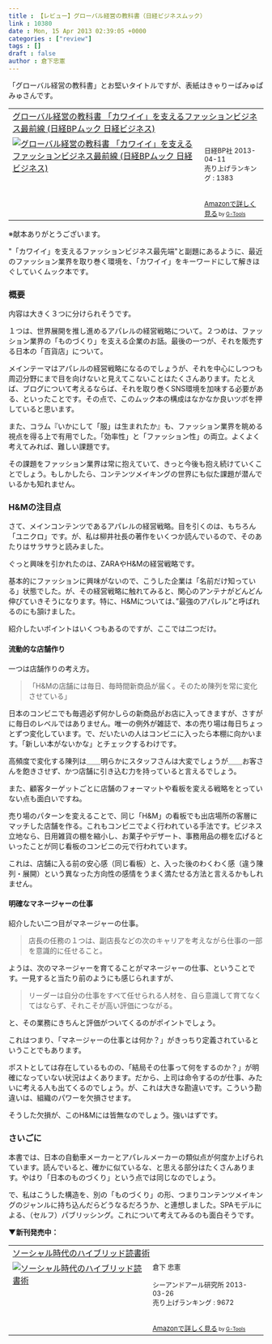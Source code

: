 ```yaml
---
title : 【レビュー】グローバル経営の教科書（日経ビジネスムック）
link : 10380
date : Mon, 15 Apr 2013 02:39:05 +0000
categories : ["review"]
tags : []
draft : false
author : 倉下忠憲
---
```


「グローバル経営の教科書」とお堅いタイトルですが、表紙はきゃりーぱみゅぱみゅさんです。

<table  border="0" cellpadding="5"><tr><td colspan="2"><a href="http://www.amazon.co.jp/%E3%82%B0%E3%83%AD%E3%83%BC%E3%83%90%E3%83%AB%E7%B5%8C%E5%96%B6%E3%81%AE%E6%95%99%E7%A7%91%E6%9B%B8-%E3%80%8C%E3%82%AB%E3%83%AF%E3%82%A4%E3%82%A4%E3%80%8D%E3%82%92%E6%94%AF%E3%81%88%E3%82%8B%E3%83%95%E3%82%A1%E3%83%83%E3%82%B7%E3%83%A7%E3%83%B3%E3%83%93%E3%82%B8%E3%83%8D%E3%82%B9%E6%9C%80%E5%89%8D%E7%B7%9A-%E6%97%A5%E7%B5%8CBP%E3%83%A0%E3%83%83%E3%82%AF-%E6%97%A5%E7%B5%8C%E3%83%93%E3%82%B8%E3%83%8D%E3%82%B9/dp/4822274152%3FSubscriptionId%3D15SMZCTB9V8NGR2TW082%26tag%3Drashita1000-22%26linkCode%3Dxm2%26camp%3D2025%26creative%3D165953%26creativeASIN%3D4822274152" target="_blank">グローバル経営の教科書  「カワイイ」を支えるファッションビジネス最前線 (日経BPムック 日経ビジネス)</a><img src="http://www.assoc-amazon.jp/e/ir?t=rashita1000-22&l=ur2&o=9" width="1" height="1" style="border: none;" alt="" /></td></tr><tr><td valign="top"><a href="http://www.amazon.co.jp/%E3%82%B0%E3%83%AD%E3%83%BC%E3%83%90%E3%83%AB%E7%B5%8C%E5%96%B6%E3%81%AE%E6%95%99%E7%A7%91%E6%9B%B8-%E3%80%8C%E3%82%AB%E3%83%AF%E3%82%A4%E3%82%A4%E3%80%8D%E3%82%92%E6%94%AF%E3%81%88%E3%82%8B%E3%83%95%E3%82%A1%E3%83%83%E3%82%B7%E3%83%A7%E3%83%B3%E3%83%93%E3%82%B8%E3%83%8D%E3%82%B9%E6%9C%80%E5%89%8D%E7%B7%9A-%E6%97%A5%E7%B5%8CBP%E3%83%A0%E3%83%83%E3%82%AF-%E6%97%A5%E7%B5%8C%E3%83%93%E3%82%B8%E3%83%8D%E3%82%B9/dp/4822274152%3FSubscriptionId%3D15SMZCTB9V8NGR2TW082%26tag%3Drashita1000-22%26linkCode%3Dxm2%26camp%3D2025%26creative%3D165953%26creativeASIN%3D4822274152" target="_blank"><img src="http://ecx.images-amazon.com/images/I/51HBUyKElhL._SL160_.jpg" border="0" alt="グローバル経営の教科書  「カワイイ」を支えるファッションビジネス最前線 (日経BPムック 日経ビジネス)" /></a></td><td valign="top"><font size="-1"><br />日経BP社  2013-04-11<br />売り上げランキング : 1383<br /><br /><br /><a href="http://www.amazon.co.jp/%E3%82%B0%E3%83%AD%E3%83%BC%E3%83%90%E3%83%AB%E7%B5%8C%E5%96%B6%E3%81%AE%E6%95%99%E7%A7%91%E6%9B%B8-%E3%80%8C%E3%82%AB%E3%83%AF%E3%82%A4%E3%82%A4%E3%80%8D%E3%82%92%E6%94%AF%E3%81%88%E3%82%8B%E3%83%95%E3%82%A1%E3%83%83%E3%82%B7%E3%83%A7%E3%83%B3%E3%83%93%E3%82%B8%E3%83%8D%E3%82%B9%E6%9C%80%E5%89%8D%E7%B7%9A-%E6%97%A5%E7%B5%8CBP%E3%83%A0%E3%83%83%E3%82%AF-%E6%97%A5%E7%B5%8C%E3%83%93%E3%82%B8%E3%83%8D%E3%82%B9/dp/4822274152%3FSubscriptionId%3D15SMZCTB9V8NGR2TW082%26tag%3Drashita1000-22%26linkCode%3Dxm2%26camp%3D2025%26creative%3D165953%26creativeASIN%3D4822274152" target="_blank">Amazonで詳しく見る</a></font><font size="-2"> by <a href="http://www.goodpic.com/mt/aws/index.html" >G-Tools</a></font></td></tr></table>
※献本ありがとうございます。

"「カワイイ」を支えるファッションビジネス最先端"と副題にあるように、最近のファッション業界を取り巻く環境を、「カワイイ」をキーワードにして解きほぐしていくムック本です。

<H3>概要</H3>
内容は大きく３つに分けられそうです。

１つは、世界展開を推し進めるアパレルの経営戦略について。２つめは、ファッション業界の「ものづくり」を支える企業のお話。最後の一つが、それを販売する日本の「百貨店」について。

メインテーマはアパレルの経営戦略になるのでしょうが、それを中心にしつつも周辺分野にまで目を向けないと見えてこないことはたくさんあります。たとえば、ブログについて考えるならば、それを取り巻くSNS環境を加味する必要がある、といったことです。その点で、このムック本の構成はなかなか良いツボを押していると思います。

また、コラム『いかにして「服」は生まれたか』も、ファッション業界を眺める視点を得る上で有用でした。「効率性」と「ファッション性」の両立。よくよく考えてみれば、難しい課題です。

その課題をファッション業界は常に抱えていて、きっと今後も抱え続けていくことでしょう。もしかしたら、コンテンツメイキングの世界にも似た課題が潜んでいるかも知れません。

<H3>H&Mの注目点</H3>
さて、メインコンテンツであるアパレルの経営戦略。目を引くのは、もちろん「ユニクロ」です。が、私は柳井社長の著作をいくつか読んでいるので、そのあたりはサラサラと読みました。

ぐっと興味を引かれたのは、ZARAやH&Mの経営戦略です。

基本的にファッションに興味がないので、こうした企業は「名前だけ知っている」状態でした。が、その経営戦略に触れてみると、関心のアンテナがどんどん伸びていきそうになります。特に、H&Mについては、”最強のアパレル”と呼ばれるのにも頷けました。

紹介したいポイントはいくつもあるのですが、ここでは二つだけ。

<H4>流動的な店舗作り</H4>
一つは店舗作りの考え方。

<blockquote>
「H&Mの店舗には毎日、毎時間新商品が届く。そのため陳列を常に変化させている」
</blockquote>

日本のコンビニでも毎週必ず何かしらの新商品がお店に入ってきますが、さすがに毎日のレベルではありません。唯一の例外が雑誌で、本の売り場は毎日ちょっとずつ変化しています。で、だいたいの人はコンビニに入ったら本棚に向かいます。「新しい本がないかな」とチェックするわけです。

高頻度で変化する陳列は＿＿明らかにスタッフさんは大変でしょうが＿＿お客さんを飽きさせず、かつ店舗に引き込む力を持っていると言えるでしょう。

また、顧客ターゲットごとに店舗のフォーマットや看板を変える戦略をとっていない点も面白いですね。

売り場のパターンを変えることで、同じ「H&M」の看板でも出店場所の客層にマッチした店舗を作る。これもコンビニでよく行われている手法です。ビジネス立地なら、日用雑貨の棚を縮小し、お菓子やデザート、事務用品の棚を広げるといったことが同じ看板のコンビニの元で行われています。

これは、店舗に入る前の安心感（同じ看板）と、入った後のわくわく感（違う陳列・展開）という異なった方向性の感情をうまく満たせる方法と言えるかもしれません。

<H4>明確なマネージャーの仕事</H4>
紹介したい二つ目がマネージャーの仕事。

<blockquote>
店長の任務の１つは、副店長などの次のキャリアを考えながら仕事の一部を意識的に任せること。
</blockquote>

ようは、次のマネージャーを育てることがマネージャーの仕事、ということです。一見すると当たり前のようにも感じられますが、

<blockquote>
リーダーは自分の仕事をすべて任せられる人材を、自ら意識して育てなくてはならず、それこそが高い評価につながる。
</blockquote>

と、その業務にきちんと評価がついてくるのがポイントでしょう。

これはつまり、「マネージャーの仕事とは何か？」がきっちり定義されているということでもあります。

ポストとしては存在しているものの、「結局その仕事って何をするのか？」が明確になっていない状況はよくあります。だから、上司は命令するのが仕事、みたいに考える人も出てくるのでしょう。が、これは大きな勘違いです。こういう勘違いは、組織のパワーを欠損させます。

そうした欠損が、このH&Mには皆無なのでしょう。強いはずです。

<H3>さいごに</H3>
本書では、日本の自動車メーカーとアパレルメーカーの類似点が何度か上げられています。読んでいると、確かに似ているな、と思える部分はたくさんあります。やはり「日本のものづくり」という点では同じなのでしょう。

で、私はこうした構造を、別の「ものづくり」の形、つまりコンテンツメイキングのジャンルに持ち込んだらどうなるだろうか、と連想しました。SPAモデルによる、（セルフ）パブリッシング。これについて考えてみるのも面白そうです。

<strong>▼新刊発売中：</strong>
<table  border="0" cellpadding="5"><tr><td colspan="2"><a href="http://www.amazon.co.jp/%E3%82%BD%E3%83%BC%E3%82%B7%E3%83%A3%E3%83%AB%E6%99%82%E4%BB%A3%E3%81%AE%E3%83%8F%E3%82%A4%E3%83%96%E3%83%AA%E3%83%83%E3%83%89%E8%AA%AD%E6%9B%B8%E8%A1%93-%E5%80%89%E4%B8%8B-%E5%BF%A0%E6%86%B2/dp/4863541244%3FSubscriptionId%3D15SMZCTB9V8NGR2TW082%26tag%3Drashita1000-22%26linkCode%3Dxm2%26camp%3D2025%26creative%3D165953%26creativeASIN%3D4863541244" target="_blank">ソーシャル時代のハイブリッド読書術</a><img src="http://www.assoc-amazon.jp/e/ir?t=rashita1000-22&l=ur2&o=9" width="1" height="1" style="border: none;" alt="" /></td></tr><tr><td valign="top"><a href="http://www.amazon.co.jp/%E3%82%BD%E3%83%BC%E3%82%B7%E3%83%A3%E3%83%AB%E6%99%82%E4%BB%A3%E3%81%AE%E3%83%8F%E3%82%A4%E3%83%96%E3%83%AA%E3%83%83%E3%83%89%E8%AA%AD%E6%9B%B8%E8%A1%93-%E5%80%89%E4%B8%8B-%E5%BF%A0%E6%86%B2/dp/4863541244%3FSubscriptionId%3D15SMZCTB9V8NGR2TW082%26tag%3Drashita1000-22%26linkCode%3Dxm2%26camp%3D2025%26creative%3D165953%26creativeASIN%3D4863541244" target="_blank"><img src="http://ecx.images-amazon.com/images/I/518XjWRBV5L._SL160_.jpg" border="0" alt="ソーシャル時代のハイブリッド読書術" /></a></td><td valign="top"><font size="-1">倉下 忠憲 <br /><br />シーアンドアール研究所  2013-03-26<br />売り上げランキング : 9672<br /><br /><br /><a href="http://www.amazon.co.jp/%E3%82%BD%E3%83%BC%E3%82%B7%E3%83%A3%E3%83%AB%E6%99%82%E4%BB%A3%E3%81%AE%E3%83%8F%E3%82%A4%E3%83%96%E3%83%AA%E3%83%83%E3%83%89%E8%AA%AD%E6%9B%B8%E8%A1%93-%E5%80%89%E4%B8%8B-%E5%BF%A0%E6%86%B2/dp/4863541244%3FSubscriptionId%3D15SMZCTB9V8NGR2TW082%26tag%3Drashita1000-22%26linkCode%3Dxm2%26camp%3D2025%26creative%3D165953%26creativeASIN%3D4863541244" target="_blank">Amazonで詳しく見る</a></font><font size="-2"> by <a href="http://www.goodpic.com/mt/aws/index.html" >G-Tools</a></font></td></tr></table>
